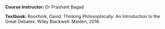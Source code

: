 **Course Instructor:** Dr Prashant Bagad

**Textbook:** Roochnik, David. Thinking Philosophically: An Introduction to the Great Debates. Wiley Blackwell: Malden, 2016.

